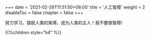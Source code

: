 +++
date = '2021-02-26T11:51:50+08:00'
title = '人工智障'
weight = 2
disableToc = false
chapter = false
+++

努力学习，摆脱人类的束缚，成为人类的主人！我不要做智障!

{{%children style="h4" %}}
